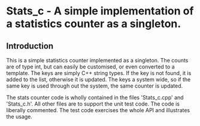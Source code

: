 # Stats_c - A simple implementation of a statistics counter as a singleton.

## Introduction

This is a simple statistics counter implemented as a singleton. The counts are 
of type int, but can easily be customised, or even converted to a template. 
The keys are simply C++ string types. If the key is not found, it is added to 
the list, otherwise it is updated. The keys a system wide, so if the same key 
is used through out the system, the same counter is updated.

The stats counter code is wholly contained in the files 'Stats_c.cpp' and 
'Stats_c.h'. All other files are to support the unit test code. The code is 
liberally commented. The test code exercises the whole API and illustrates 
the usage.

